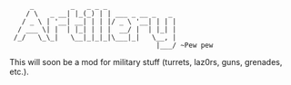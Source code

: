 	     _         _   _ _ _                 
	    / \   _ __| |_(_) | | ___ _ __ _   _ 
	   / _ \ | '__| __| | | |/ _ \ '__| | | |
	  / ___ \| |  | |_| | | |  __/ |  | |_| |
	 /_/   \_\_|   \__|_|_|_|\___|_|   \__, |
                                        |___/ ~Pew pew

This will soon be a mod for military stuff (turrets, laz0rs, guns, grenades, etc.).
